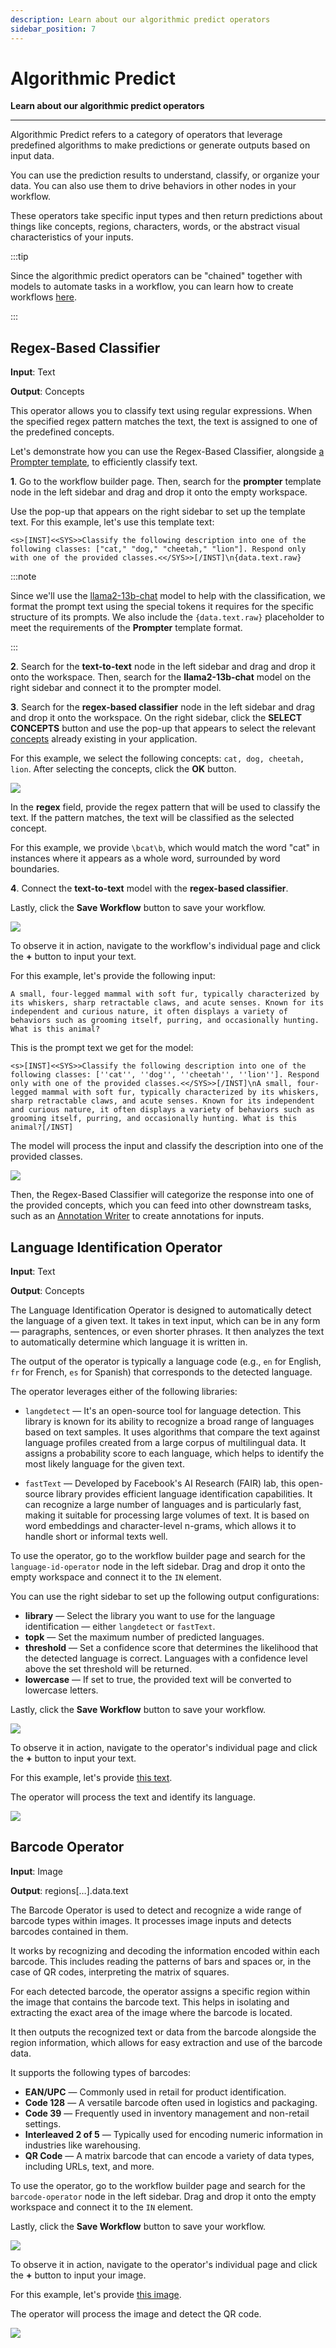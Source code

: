 ```yaml
---
description: Learn about our algorithmic predict operators
sidebar_position: 7
---
```


# Algorithmic Predict

**Learn about our algorithmic predict operators**
<hr />

Algorithmic Predict refers to a category of operators that leverage predefined algorithms to make predictions or generate outputs based on input data.

You can use the prediction results to understand, classify, or organize your data. You can also use them to drive behaviors in other nodes in your workflow.

These operators take specific input types and then return predictions about things like concepts, regions, characters, words, or the abstract visual characteristics of your inputs.

:::tip

Since the algorithmic predict operators can be "chained" together with models to automate tasks in a workflow, you can learn how to create workflows [here](https://docs.clarifai.com/portal-guide/workflows/working-with-workflows##step-2-create-a-new-workflow). 

:::

## Regex-Based Classifier 

**Input**: Text

**Output**: Concepts

This operator allows you to classify text using regular expressions. When the specified regex pattern matches the text, the text is assigned to one of the predefined concepts. 

Let's demonstrate how you can use the Regex-Based Classifier, alongside [a Prompter template](https://docs.clarifai.com/portal-guide/agent-system-operators/prompter), to efficiently classify text. 

**1**. Go to the workflow builder page. Then, search for the **prompter** template node in the left sidebar and drag and drop it onto the empty workspace.

 Use the pop-up that appears on the right sidebar to set up the template text. For this example, let's use this template text: 

```text
<s>[INST]<<SYS>>Classify the following description into one of the following classes: ["cat," "dog," "cheetah," "lion"]. Respond only with one of the provided classes.<</SYS>>[/INST]\n{data.text.raw} 
```
     
:::note

Since we'll use the [llama2-13b-chat](https://clarifai.com/meta/Llama-2/models/llama2-13b-chat) model to help with the classification, we format the prompt text using the special tokens it requires for the specific structure of its prompts. We also include the `{data.text.raw}` placeholder to meet the requirements of the **Prompter** template format.

:::

**2**. Search for the **text-to-text** node in the left sidebar and drag and drop it onto the workspace. Then, search for the **llama2-13b-chat** model on the right sidebar and connect it to the prompter model. 

**3**. Search for the **regex-based classifier** node in the left sidebar and drag and drop it onto the workspace. On the right sidebar, click the **SELECT CONCEPTS** button and use the pop-up that appears to select the relevant [concepts](https://docs.clarifai.com/portal-guide/concepts/create-get-update-delete) already existing in your application. 

For this example, we select the following concepts: `cat, dog, cheetah, lion`. After selecting the concepts, click the **OK** button. 

![](/img/others/regex_1_1.png)

In the **regex** field, provide the regex pattern that will be used to classify the text. If the pattern matches, the text will be classified as the selected concept. 

For this example, we provide `\bcat\b`, which would match the word "cat" in instances where it appears as a whole word, surrounded by word boundaries.

**4**. Connect the **text-to-text** model with the **regex-based classifier**. 

Lastly, click the **Save Workflow** button to save your workflow.

![](/img/others/regex_1.png)

To observe it in action, navigate to the workflow's individual page and click the **+** button to input your text. 

For this example, let's provide the following input: 

```text
A small, four-legged mammal with soft fur, typically characterized by its whiskers, sharp retractable claws, and acute senses. Known for its independent and curious nature, it often displays a variety of behaviors such as grooming itself, purring, and occasionally hunting. What is this animal?
```

This is the prompt text we get for the model:

```text
<s>[INST]<<SYS>>Classify the following description into one of the following classes: [''cat'', ''dog'', ''cheetah'', ''lion'']. Respond only with one of the provided classes.<</SYS>>[/INST]\nA small, four-legged mammal with soft fur, typically characterized by its whiskers, sharp retractable claws, and acute senses. Known for its independent and curious nature, it often displays a variety of behaviors such as grooming itself, purring, and occasionally hunting. What is this animal?[/INST]
```

The model will process the input and classify the description into one of the provided classes. 

![](/img/others/regex_2.png)

Then, the Regex-Based Classifier will categorize the response into one of the provided concepts, which you can feed into other downstream tasks, such as an [Annotation Writer](https://docs.clarifai.com/portal-guide/agent-system-operators/push#annotation-writer) to create annotations for inputs.

## Language Identification Operator 

**Input**: Text

**Output**: Concepts

The Language Identification Operator is designed to automatically detect the language of a given text. It takes in text input, which can be in any form — paragraphs, sentences, or even shorter phrases. It then analyzes the text to automatically determine which language it is written in. 

The output of the operator is typically a language code (e.g., `en` for English, `fr` for French, `es` for Spanish) that corresponds to the detected language.

The operator leverages either of the following libraries:

- `langdetect` — It's an open-source tool for language detection. This library is known for its ability to recognize a broad range of languages based on text samples. It uses algorithms that compare the text against language profiles created from a large corpus of multilingual data. It assigns a probability score to each language, which helps to identify the most likely language for the given text.

- `fastText` — Developed by Facebook's AI Research (FAIR) lab, this open-source library provides efficient language identification capabilities. It can recognize a large number of languages and is particularly fast, making it suitable for processing large volumes of text. It is based on word embeddings and character-level n-grams, which allows it to handle short or informal texts well.

To use the operator, go to the workflow builder page and search for the `language-id-operator` node in the left sidebar. Drag and drop it onto the empty workspace and connect it to the `IN` element.

You can use the right sidebar to set up the following output configurations:

- **library** — Select the library you want to use for the language identification — either `langdetect` or `fastText`. 
- **topk** — Set the maximum number of predicted languages. 
- **threshold** — Set a confidence score that determines the likelihood that the detected language is correct. Languages with a confidence level above the set threshold will be returned. 
- **lowercase** — If set to true, the provided text will be converted to lowercase letters. 

Lastly, click the **Save Workflow** button to save your workflow.

![](/img/agent-system-operators/language-identification-operator.png)

To observe it in action, navigate to the operator's individual page and click the **+** button to input your text.

For this example, let's provide [this text](https://samples.clarifai.com/model-gallery/Text/text-romance-french.txt).

The operator will process the text and identify its language. 

![](/img/agent-system-operators/language-identification-operator-1.png)

## Barcode Operator

**Input**: Image

**Output**: regions[…].data.text

The Barcode Operator is used to detect and recognize a wide range of barcode types within images. It processes image inputs and detects barcodes contained in them. 

It works by recognizing and decoding the information encoded within each barcode. This includes reading the patterns of bars and spaces or, in the case of QR codes, interpreting the matrix of squares.

For each detected barcode, the operator assigns a specific region within the image that contains the barcode text. This helps in isolating and extracting the exact area of the image where the barcode is located. 

It then outputs the recognized text or data from the barcode alongside the region information, which allows for easy extraction and use of the barcode data.

It supports the following types of barcodes:

- **EAN/UPC** — Commonly used in retail for product identification.
- **Code 128** — A versatile barcode often used in logistics and packaging.
- **Code 39** — Frequently used in inventory management and non-retail settings.
- **Interleaved 2 of 5** — Typically used for encoding numeric information in industries like warehousing.
- **QR Code** — A matrix barcode that can encode a variety of data types, including URLs, text, and more.

To use the operator, go to the workflow builder page and search for the `barcode-operator` node in the left sidebar. Drag and drop it onto the empty workspace and connect it to the `IN` element.

Lastly, click the **Save Workflow** button to save your workflow.

![](/img/agent-system-operators/barcode-operator.png)

To observe it in action, navigate to the operator's individual page and click the **+** button to input your image.

For this example, let's provide [this image](https://samples.clarifai.com/model-gallery/images/QRcode-001.jpeg).

The operator will process the image and detect the QR code. 

![](/img/agent-system-operators/barcode-operator-1.png)